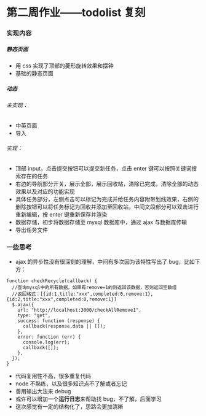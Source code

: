 # 第二周作业——todolist 复刻

### 实现内容

##### 静态页面

- 用 css 实现了顶部的菱形旋转效果和摆钟
- 基础的静态页面

##### 动态

###### 未实现：

- 中英页面
- 导入

###### 实现：

- 顶部 input，点击提交按钮可以提交新任务，点击 enter 键可以按照关键词搜索存在的任务
- 右边的导航部分开关，展示全部，展示回收站，清除已完成，清除全部的动态效果以及对应的功能实现
- 具体任务部分，左侧点击可以标记为完成并给任务内容附带划线效果，右侧的删除按钮可以将任务标记为回收并添加至回收站，中间文段部分可以双击进行重新编辑，按 enter 键重新保存并渲染
- 数据存储，初步将数据存储至 mysql 数据库中，通过 ajax 与数据库传输
- 导出任务文件

### 一些思考

- ajax 的异步性没有很深刻的理解，中间有多次因为该特性写出了 bug，比如下方：

```
function checkRecycle(callback) {
  //查询mysql中的所有数据，如果有remove=1的则返回该数据，否则返回空数组
  //返回格式：[{id:1,title:"xxx",completed:0,remove:1},{id:2,title:"xxx",completed:0,remove:1}]
  $.ajax({
    url: "http://localhost:3000/checkAllRemove1",
    type: "get",
    success: function (response) {
      callback(response.data || []);
    },
    error: function (err) {
      console.log(err);
      callback([]);
    },
  });
}
```

- 代码复用性不高，很多重复代码
- node 不熟练，以及很多知识点不了解或者忘记
- 善用输出大法来 debug
- 或许可以增加一个**运行日志**来帮助找 bug，不了解，后面学习
- 这次感觉有一定的结构化了，思路会更加清晰
